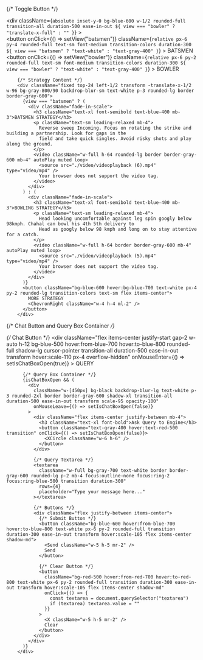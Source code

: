 {/* Toggle Button */}
        <div className="fixed top-4 left-1/2 transform -translate-x-1/2 bg-white/10 backdrop-blur-md rounded-full p-2 shadow-lg overflow-hidden">
          <div className="relative">
            <div
              className={`absolute inset-y-0 bg-blue-600 w-1/2 rounded-full transition-all duration-500 ease-in-out ${
                view === "bowler" ? "translate-x-full" : ""
              }`}
            ></div>
            <button
              onClick={() => setView("batsmen")}
              className={`relative px-6 py-4 rounded-full text-sm font-medium transition-colors duration-300 ${
                view === "batsmen" ? "text-white" : "text-gray-400"
              }`}
            >
              BATSMEN
            </button>
            <button
              onClick={() => setView("bowler")}
              className={`relative px-6 py-2 rounded-full text-sm font-medium transition-colors duration-300 ${
                view === "bowler" ? "text-white" : "text-gray-400"
              }`}
            >
              BOWLER
            </button>
          </div>
        </div>

        {/* Strategy Content */}
        <div className="fixed top-24 left-1/2 transform -translate-x-1/2 w-96 bg-gray-800/90 backdrop-blur-sm text-white p-3 rounded-lg border border-gray-600">
          {view === "batsmen" ? (
            <div className="fade-in-scale">
              <h3 className="text-xl font-semibold text-blue-400 mb-3">BATSMEN STRATEGY</h3>
              <p className="text-sm leading-relaxed mb-4">
                Reverse sweep Incoming. Focus on rotating the strike and building a partnership. Look for gaps in the
                field and take quick singles. Avoid risky shots and play along the ground.
              </p>
              <video className="w-full h-64 rounded-lg border border-gray-600 mb-4" autoPlay muted loop>
                <source src="./video/videoplayback (6).mp4" type="video/mp4" />
                Your browser does not support the video tag.
              </video>
            </div>
          ) : (
            <div className="fade-in-scale">
              <h3 className="text-xl font-semibold text-blue-400 mb-3">BOWLING STRATEGY</h3>
              <p className="text-sm leading-relaxed mb-4">
                Head looking uncomfortable against leg spin googly below 98kmph. Chahal can bowl his 4th 5th delivery to
                Head as googly below 98 kmph and long on to stay attentive for a catch.
              </p>
              <video className="w-full h-64 border border-gray-600 mb-4" autoPlay muted loop>
                <source src="./video/videoplayback (5).mp4" type="video/mp4" />
                Your browser does not support the video tag.
              </video>
            </div>
          )}
          <button className="bg-blue-600 hover:bg-blue-700 text-white px-4 py-2 rounded-lg transition-colors text-sm flex items-center">
            MORE STRATEGY
            <ChevronRight className="w-4 h-4 ml-2" />
          </button>
        </div>


 {/* Chat Button and Query Box Container */}
        <div className="absolute right-4 top-[9px]">
          {/* Chat Button */}
          <div
            className="flex items-center justify-start gap-2 w-auto h-12 bg-blue-500 hover:from-blue-700 hover:to-blue-800 rounded-full shadow-lg cursor-pointer transition-all duration-500 ease-in-out transform hover:scale-110 px-4 overflow-hidden"
            onMouseEnter={() => setIsChatBoxOpen(true)}
          >
            <MessageCircle className="text-white w-6 h-6" />
            <span className="text-white font-medium transition-opacity duration-500 opacity-0 hover:opacity-100">
              QUERY
            </span>
          </div>

          {/* Query Box Container */}
          {isChatBoxOpen && (
            <div
              className="w-[450px] bg-black backdrop-blur-lg text-white p-3 rounded-2xl border border-gray-600 shadow-xl transition-all duration-500 ease-in-out transform scale-95 opacity-100"
              onMouseLeave={() => setIsChatBoxOpen(false)}
            >
              <div className="flex items-center justify-between mb-4">
                <h3 className="text-xl font-bold">Ask Query to Engine</h3>
                <button className="text-gray-400 hover:text-red-500 transition" onClick={() => setIsChatBoxOpen(false)}>
                  <XCircle className="w-6 h-6" />
                </button>
              </div>

              {/* Query Textarea */}
              <textarea
                className="w-full bg-gray-700 text-white border border-gray-600 rounded-lg p-2 mb-4 focus:outline-none focus:ring-2 focus:ring-blue-500 transition duration-300"
                rows={4}
                placeholder="Type your message here..."
              ></textarea>

              {/* Buttons */}
              <div className="flex justify-between items-center">
                {/* Submit Button */}
                <button className="bg-blue-600 hover:from-blue-700 hover:to-blue-800 text-white px-6 py-2 rounded-full transition duration-300 ease-in-out transform hover:scale-105 flex items-center shadow-md">
                  <Send className="w-5 h-5 mr-2" />
                  Send
                </button>

                {/* Clear Button */}
                <button
                  className="bg-red-500 hover:from-red-700 hover:to-red-800 text-white px-6 py-2 rounded-full transition duration-300 ease-in-out transform hover:scale-105 flex items-center shadow-md"
                  onClick={() => {
                    const textarea = document.querySelector("textarea")
                    if (textarea) textarea.value = ""
                  }}
                >
                  <X className="w-5 h-5 mr-2" />
                  Clear
                </button>
              </div>
            </div>
          )}
        </div>